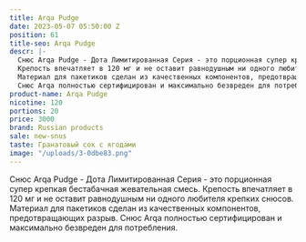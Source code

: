 ```yaml
---
title: Arqa Pudge
date: 2023-05-07 05:50:00 Z
position: 61
title-seo: Arqa Pudge
descr: |-
  Снюс Arqa Pudge - Дота Лимитированная Серия - это порционная супер крепкая бестабачная жевательная смесь.
  Крепость впечатляет в 120 мг и не оставит равнодушным ни одного любителя крепких снюсов.
  Материал для пакетиков сделан из качественных компонентов, предотвращающих разрыв.
  Снюс Arqa полностью сертифицирован и максимально безвреден для потребления.
product-name: Arqa Pudge
nicotine: 120
portions: 20
price: 3000
brand: Russian products
sale: new-snus
taste: Гранатовый сок с ягодами
image: "/uploads/3-0dbe83.png"
---
```


Снюс Arqa Pudge - Дота Лимитированная Серия - это порционная супер крепкая бестабачная жевательная смесь.
Крепость впечатляет в 120 мг и не оставит равнодушным ни одного любителя крепких снюсов.
Материал для пакетиков сделан из качественных компонентов, предотвращающих разрыв.
Снюс Arqa полностью сертифицирован и максимально безвреден для потребления.